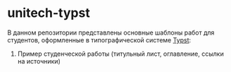 # unitech-typst

В данном репозитории представлены основные шаблоны работ для студентов, оформленные в типографической системе [Typst](https://typst.app):

1. Пример студенческой работы (титульный лист, оглавление, ссылки на источники)
